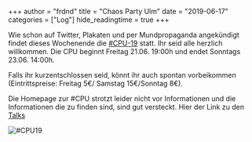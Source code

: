 +++
author = "frdnd"
title = "Chaos Party Ulm"
date = "2019-06-17"
categories = ["Log"]
hide_readingtime = true
+++

Wie schon auf Twitter, Plakaten und per Mundpropaganda angekündigt findet dieses Wochenende die [#CPU-19](https://www.chaos-party-ulm.de/) statt. Ihr seid alle herzlich willkommen. Die CPU beginnt Freitag 21.06. 19:00h und endet Sonntags 23.06. 14:00h.

Falls ihr kurzentschlossen seid, könnt ihr auch spontan vorbeikommen (Eintrittspreise: Freitag 5€/ Samstag 15€/Sonntag 8€).

Die Homepage zur #CPU strotzt leider nicht vor Informationen und die Informationen die zu finden sind, sind gut versteckt. Hier der Link zu den [Talks](https://pretalx.chaos-party-ulm.de/cpu19/schedule/)

![#CPU19](/post/post_2019-06-17/logo_alpha.png)  
